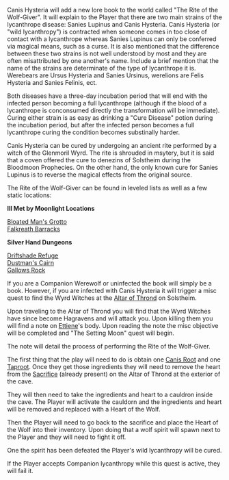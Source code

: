 Canis Hysteria will add a new lore book to the world called "The Rite of the Wolf-Giver". It will explain to the Player that there are two main strains of the lycanthrope disease: Sanies Lupinus and Canis Hysteria. Canis Hysteria (or "wild lycanthropy") is contracted when someone comes in too close of contact with a lycanthrope whereas Sanies Lupinus can only be conferred via magical means, such as a curse. It is also mentioned that the difference between these two strains is not well understood by most and they are often misattributed by one another's name. Include a brief mention that the name of the strains are determinate of the type of lycanthrope it is. Werebears are Ursus Hysteria and Sanies Ursinus, werelions are Felis Hysteria and Sanies Felinis, ect.

Both diseases have a three-day incubation period that will end with the infected person becoming a full lycanthrope (although if the blood of a lycanthrope is conconsumed directly the transformation will be immediate). Curing either strain is as easy as drinking a "Cure Disease" potion during the incubation period, but after the infected person becomes a full lycanthrope curing the condition becomes substinally harder.

Canis Hysteria can be cured by undergoing an ancient rite performed by a witch of the Glenmoril Wyrd. The rite is shrouded in msytery, but it is said that a coven offered the cure to denezins of Solstheim during the Bloodmoon Prophecies. On the other hand, the only known cure for Sanies Lupinus is to reverse the magical effects from the original source.

The Rite of the Wolf-Giver can be found in leveled lists as well as a few static locations: 

**Ill Met by Moonlight Locations**

[Bloated Man's Grotto](https://en.uesp.net/wiki/Skyrim:Bloated_Man%27s_Grotto)\
[Falkreath Barracks](https://en.uesp.net/wiki/Skyrim:Falkreath_Barracks)

**Silver Hand Dungeons**

[Driftshade Refuge](https://en.uesp.net/wiki/Skyrim:Driftshade_Refuge)\
[Dustman's Cairn](https://en.uesp.net/wiki/Skyrim:Dustman%27s_Cairn)\
[Gallows Rock](https://en.uesp.net/wiki/Skyrim:Gallows_Rock)

If you are a Companion Werewolf or uninfected the book will simply be a book. However, if you are infected with Canis Hysteria it will trigger a misc quest to find the Wyrd Witches at the [Altar of Thrond](https://en.uesp.net/wiki/Skyrim:Altar_of_Thrond) on Solstheim.

Upon traveling to the Altar of Thrond you will find that the Wyrd Witches have since become Hagravens and will attack you. Upon killing them you will find a note on [Ettiene](https://en.uesp.net/wiki/Skyrim:Ettiene)'s body. Upon reading the note the misc objective will be completed and "The Setting Moon" quest will begin.

The note will detail the process of performing the Rite of the Wolf-Giver.

The first thing that the play will need to do is obtain one [Canis Root](https://en.uesp.net/wiki/Skyrim:Canis_Root) and one [Taproot](https://en.uesp.net/wiki/Skyrim:Taproot). Once they get those ingredients they will need to remove the heart from the [Sacrifice](https://en.uesp.net/wiki/Skyrim:Sacrifice) (already present) on the Altar of Thrond at the exterior of the cave.

They will then need to take the ingredients and heart to a cauldron inside the cave. The Player will activate the cauldorn and the ingredients and heart will be removed and replaced with a Heart of the Wolf.

Then the Player will need to go back to the sacrifice and place the Heart of the Wolf into their inventory. Upon doing that a wolf spirit will spawn next to the Player and they will need to fight it off. 

One the spirit has been defeated the Player's wild lycanthropy will be cured.

If the Player accepts Companion lycanthropy while this quest is active, they will fail it.
